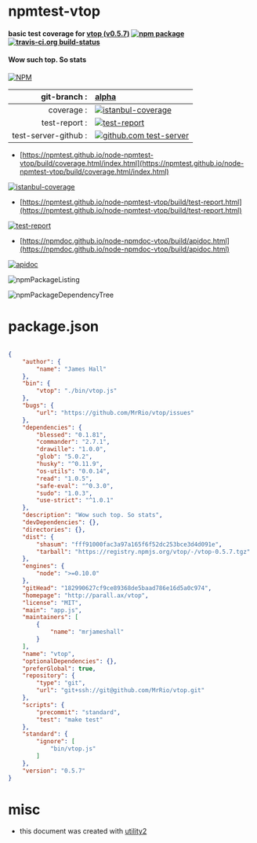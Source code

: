 # npmtest-vtop

#### basic test coverage for  [vtop (v0.5.7)](http://parall.ax/vtop)  [![npm package](https://img.shields.io/npm/v/npmtest-vtop.svg?style=flat-square)](https://www.npmjs.org/package/npmtest-vtop) [![travis-ci.org build-status](https://api.travis-ci.org/npmtest/node-npmtest-vtop.svg)](https://travis-ci.org/npmtest/node-npmtest-vtop)

#### Wow such top. So stats

[![NPM](https://nodei.co/npm/vtop.png?downloads=true&downloadRank=true&stars=true)](https://www.npmjs.com/package/vtop)

| git-branch : | [alpha](https://github.com/npmtest/node-npmtest-vtop/tree/alpha)|
|--:|:--|
| coverage : | [![istanbul-coverage](https://npmtest.github.io/node-npmtest-vtop/build/coverage.badge.svg)](https://npmtest.github.io/node-npmtest-vtop/build/coverage.html/index.html)|
| test-report : | [![test-report](https://npmtest.github.io/node-npmtest-vtop/build/test-report.badge.svg)](https://npmtest.github.io/node-npmtest-vtop/build/test-report.html)|
| test-server-github : | [![github.com test-server](https://npmtest.github.io/node-npmtest-vtop/GitHub-Mark-32px.png)](https://npmtest.github.io/node-npmtest-vtop/build/app/index.html) | | build-artifacts : | [![build-artifacts](https://npmtest.github.io/node-npmtest-vtop/glyphicons_144_folder_open.png)](https://github.com/npmtest/node-npmtest-vtop/tree/gh-pages/build)|

- [https://npmtest.github.io/node-npmtest-vtop/build/coverage.html/index.html](https://npmtest.github.io/node-npmtest-vtop/build/coverage.html/index.html)

[![istanbul-coverage](https://npmtest.github.io/node-npmtest-vtop/build/screenCapture.buildCi.browser.%252Ftmp%252Fbuild%252Fcoverage.lib.html.png)](https://npmtest.github.io/node-npmtest-vtop/build/coverage.html/index.html)

- [https://npmtest.github.io/node-npmtest-vtop/build/test-report.html](https://npmtest.github.io/node-npmtest-vtop/build/test-report.html)

[![test-report](https://npmtest.github.io/node-npmtest-vtop/build/screenCapture.buildCi.browser.%252Ftmp%252Fbuild%252Ftest-report.html.png)](https://npmtest.github.io/node-npmtest-vtop/build/test-report.html)

- [https://npmdoc.github.io/node-npmdoc-vtop/build/apidoc.html](https://npmdoc.github.io/node-npmdoc-vtop/build/apidoc.html)

[![apidoc](https://npmdoc.github.io/node-npmdoc-vtop/build/screenCapture.buildCi.browser.%252Ftmp%252Fbuild%252Fapidoc.html.png)](https://npmdoc.github.io/node-npmdoc-vtop/build/apidoc.html)

![npmPackageListing](https://npmtest.github.io/node-npmtest-vtop/build/screenCapture.npmPackageListing.svg)

![npmPackageDependencyTree](https://npmtest.github.io/node-npmtest-vtop/build/screenCapture.npmPackageDependencyTree.svg)



# package.json

```json

{
    "author": {
        "name": "James Hall"
    },
    "bin": {
        "vtop": "./bin/vtop.js"
    },
    "bugs": {
        "url": "https://github.com/MrRio/vtop/issues"
    },
    "dependencies": {
        "blessed": "0.1.81",
        "commander": "2.7.1",
        "drawille": "1.0.0",
        "glob": "5.0.2",
        "husky": "^0.11.9",
        "os-utils": "0.0.14",
        "read": "1.0.5",
        "safe-eval": "^0.3.0",
        "sudo": "1.0.3",
        "use-strict": "^1.0.1"
    },
    "description": "Wow such top. So stats",
    "devDependencies": {},
    "directories": {},
    "dist": {
        "shasum": "fff91000fac3a97a165f6f52dc253bce3d4d091e",
        "tarball": "https://registry.npmjs.org/vtop/-/vtop-0.5.7.tgz"
    },
    "engines": {
        "node": ">=0.10.0"
    },
    "gitHead": "182990627cf9ce89368de5baad786e16d5a0c974",
    "homepage": "http://parall.ax/vtop",
    "license": "MIT",
    "main": "app.js",
    "maintainers": [
        {
            "name": "mrjameshall"
        }
    ],
    "name": "vtop",
    "optionalDependencies": {},
    "preferGlobal": true,
    "repository": {
        "type": "git",
        "url": "git+ssh://git@github.com/MrRio/vtop.git"
    },
    "scripts": {
        "precommit": "standard",
        "test": "make test"
    },
    "standard": {
        "ignore": [
            "bin/vtop.js"
        ]
    },
    "version": "0.5.7"
}
```



# misc
- this document was created with [utility2](https://github.com/kaizhu256/node-utility2)

